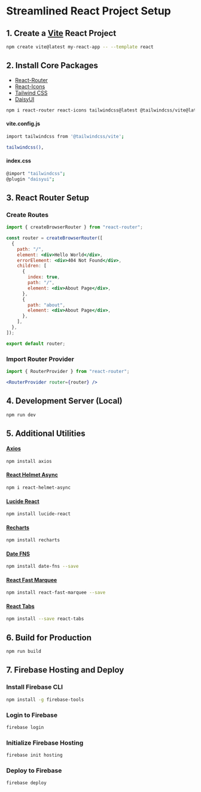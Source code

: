 # Streamlined React Project Setup

## 1. Create a [Vite](https://vitejs.dev/ "target='_blank'") React Project

```bash
npm create vite@latest my-react-app -- --template react
```


## 2. Install Core Packages
- [React-Router](https://reactrouter.com/ "target='_blank'")
- [React-Icons](https://react-icons.github.io/react-icons/ "target='_blank'")
- [Tailwind CSS](https://tailwindcss.com/ "target='_blank'")
- [DaisyUI](https://daisyui.com/ "target='_blank'")

```bash
npm i react-router react-icons tailwindcss@latest @tailwindcss/vite@latest daisyui@latest
```

#### vite.config.js

```bash
import tailwindcss from '@tailwindcss/vite';
```

```bash
tailwindcss(),
```

#### index.css

```bash
@import "tailwindcss";
@plugin "daisyui";
```


## 3. React Router Setup

### Create Routes

```jsx
import { createBrowserRouter } from "react-router";

const router = createBrowserRouter([
  {
    path: "/",
    element: <div>Hello World</div>,
    errorElement: <div>404 Not Found</div>,
    children: [
      {
        index: true,
        path: "/",
        element: <div>About Page</div>,
      },
      {
        path: "about",
        element: <div>About Page</div>,
      },
    ],
  },
]);

export default router;
```

### Import Router Provider

```jsx
import { RouterProvider } from "react-router";
```

```jsx
<RouterProvider router={router} />
```


## 4. Development Server (Local)

```bash
npm run dev
```


## 5. Additional Utilities

#### [Axios](https://axios-http.com/ "target='_blank'")

```bash
npm install axios
```

#### [React Helmet Async](https://github.com/staylor/react-helmet-async "target='_blank'")

```bash
npm i react-helmet-async
```

#### [Lucide React](https://lucide.dev/ "target='_blank'")

```bash
npm install lucide-react
```

#### [Recharts](https://recharts.org/ "target='_blank'")

```bash
npm install recharts
```

#### [Date FNS](https://date-fns.org/ "target='_blank'")

```bash
npm install date-fns --save
```

#### [React Fast Marquee](https://www.react-fast-marquee.com/ "target='_blank'")

```bash
npm install react-fast-marquee --save
```

#### [React Tabs](https://github.com/reactjs/react-tabs "target='_blank'")

```bash
npm install --save react-tabs
```


## 6. Build for Production

```bash
npm run build
```

## 7. Firebase Hosting and Deploy

### Install Firebase CLI

```bash
npm install -g firebase-tools
```

### Login to Firebase

```bash
firebase login
```

### Initialize Firebase Hosting

```bash
firebase init hosting
```

### Deploy to Firebase

```bash
firebase deploy
```
